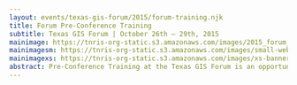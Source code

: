 ```yaml
---
layout: events/texas-gis-forum/2015/forum-training.njk
title: Forum Pre-Conference Training
subtitle: Texas GIS Forum | October 26th – 29th, 2015
mainimage: https://tnris-org-static.s3.amazonaws.com/images/2015_forum_banner_lg.jpg
mainimagesm: https://tnris-org-static.s3.amazonaws.com/images/small-web-banner.jpg
mainimagexs: https://tnris-org-static.s3.amazonaws.com/images/xs-banner.jpg
abstract: Pre-Conference Training at the Texas GIS Forum is an opportunity for attendees to dive into in-depth workshops that further your professional skills and opportunities.
---
```

